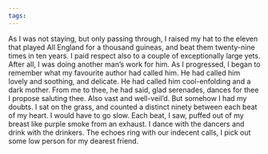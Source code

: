 ```yaml
---
tags:
---
```

As I was not staying, but only passing through, I raised my hat to the eleven that played All England for a thousand guineas, and beat them twenty-nine times in ten years. I paid respect also to a couple of exceptionally large yets. After all, I was doing another man’s work for him. As I progressed, I began to remember what my favourite author had called him. He had called him lovely and soothing, and delicate. He had called him cool-enfolding and a dark mother. From me to thee, he had said, glad serenades, dances for thee I propose saluting thee. Also vast and well-veil’d. But somehow I had my doubts. I sat on the grass, and counted a distinct ninety between each beat of my heart. I would have to go slow. Each beat, I saw, puffed out of my breast like purple smoke from an exhaust. I dance with the dancers and drink with the drinkers. The echoes ring with our indecent calls, I pick out some low person for my dearest friend.


